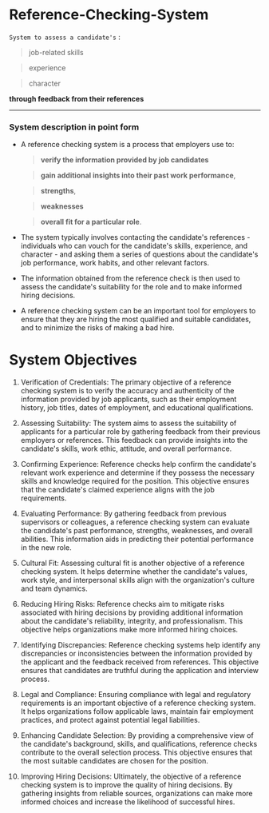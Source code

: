 # Reference-Checking-System
`System to assess a candidate's` :

> job-related skills

> experience

> character

__through feedback from their references__

---
### System description in point form

- A reference checking system is a process that employers use to:
  
  > __verify the information provided by job candidates__
  
  > __gain additional insights into their past work performance__,
  
  > __strengths__,
  
  > __weaknesses__
  
  > __overall fit for a particular role__. 

- The system typically involves contacting the candidate's references - individuals who can vouch for the candidate's skills, experience, and character - and asking them a series of questions about the candidate's job performance, work habits, and other relevant factors. 

- The information obtained from the reference check is then used to assess the candidate's suitability for the role and to make informed hiring decisions. 

- A reference checking system can be an important tool for employers to ensure that they are hiring the most qualified and suitable candidates, and to minimize the risks of making a bad hire.



# System Objectives

1. Verification of Credentials: The primary objective of a reference checking system is to verify the accuracy and authenticity of the information provided by job applicants, such as their employment history, job titles, dates of employment, and educational qualifications.

2. Assessing Suitability: The system aims to assess the suitability of applicants for a particular role by gathering feedback from their previous employers or references. This feedback can provide insights into the candidate's skills, work ethic, attitude, and overall performance.

3. Confirming Experience: Reference checks help confirm the candidate's relevant work experience and determine if they possess the necessary skills and knowledge required for the position. This objective ensures that the candidate's claimed experience aligns with the job requirements.

4. Evaluating Performance: By gathering feedback from previous supervisors or colleagues, a reference checking system can evaluate the candidate's past performance, strengths, weaknesses, and overall abilities. This information aids in predicting their potential performance in the new role.

5. Cultural Fit: Assessing cultural fit is another objective of a reference checking system. It helps determine whether the candidate's values, work style, and interpersonal skills align with the organization's culture and team dynamics.

6. Reducing Hiring Risks: Reference checks aim to mitigate risks associated with hiring decisions by providing additional information about the candidate's reliability, integrity, and professionalism. This objective helps organizations make more informed hiring choices.

7. Identifying Discrepancies: Reference checking systems help identify any discrepancies or inconsistencies between the information provided by the applicant and the feedback received from references. This objective ensures that candidates are truthful during the application and interview process.

8. Legal and Compliance: Ensuring compliance with legal and regulatory requirements is an important objective of a reference checking system. It helps organizations follow applicable laws, maintain fair employment practices, and protect against potential legal liabilities.

9. Enhancing Candidate Selection: By providing a comprehensive view of the candidate's background, skills, and qualifications, reference checks contribute to the overall selection process. This objective ensures that the most suitable candidates are chosen for the position.

10. Improving Hiring Decisions: Ultimately, the objective of a reference checking system is to improve the quality of hiring decisions. By gathering insights from reliable sources, organizations can make more informed choices and increase the likelihood of successful hires.
